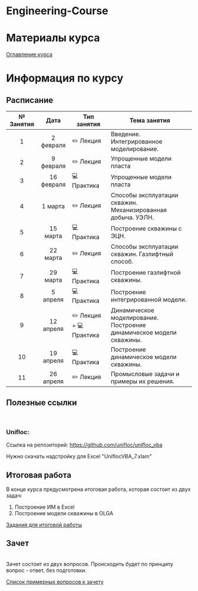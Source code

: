 # Engineering-Course

# Материалы курса

[Оглавление курса](./Оглавление%20курса.md)

# Информация по курсу

## Расписание
| № Занятия |    Дата    | Тип занятия             | Тема занятия |
|:---------:|:----------:| ----------------------- | ------------ |
|     1     | 2 февраля  | ✏️ Лекция               | Введение. Интегрированное моделирование.             |
|     2     | 9 февраля  | ✏️ Лекция               | Упрощенные модели пласта             |
|     3     | 16 февраля | 💻 Практика             | Упрощенные модели пласта             |
|     4     |  1 марта   | ✏️ Лекция               | Способы эксплуатации скважин. Механизированная добыча. УЭЛН.             |
|     5     |  15 марта  | 💻 Практика             | Построение скважины с ЭЦН.             |
|     6     |  22 марта  | ✏️ Лекция               | Способы эксплуатации скважин. Газлифтный способ.             |
|     7     |  29 марта  | 💻 Практика             | Построение газлифтной скважины.             |
|     8     |  5 апреля  | 💻 Практика             | Построение интегрированной модели.             |
|     9     | 12 апреля  | ✏️ Лекция + 💻 Практика | Динамическое моделирование. Построение динамическое модели скважины.             |
|    10     | 19 апреля  | 💻 Практика             | Построение динамическое модели скважины.             |
|    11     | 26 апреля  | ✏️ Лекция               | Промысловые задачи и примеры их решения.             |

## Полезные ссылки
<br>

### Unifloc: <br>

Ссылка на репозиторий: https://github.com/unifloc/unifloc_vba <br>

Нужно скачать надстройку для Excel "UniflocVBA_7.xlam"<br>

## Итоговая работа

В конце курса предусмотрена итоговая работа, которая состоит из двух задач:
1. Построение ИМ в Excel
2. Построение модели скважины в OLGA


[Задания для итоговой работы](/Задания%20для%20итоговой%20работы.md)
<br>
## Зачет
<br>
Зачет состоит из двух вопросов. Происходить будет по принципу вопрос - ответ, без подготовки.<br>

[Список примерных вопросов к зачету](/Список%20примерных%20вопросов%20к%20зачету.md)
